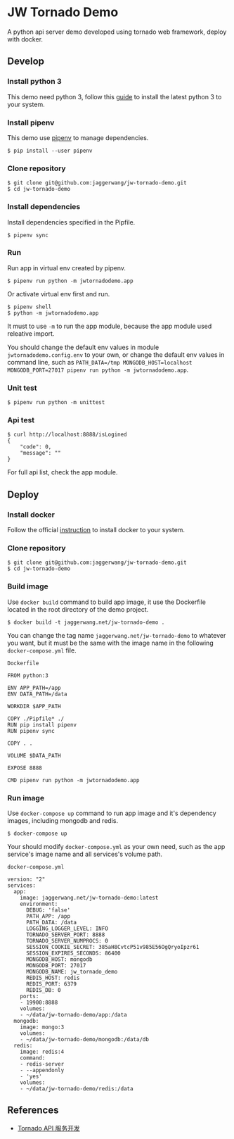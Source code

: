# JW Tornado Demo

A python api server demo developed using tornado web framework, deploy with docker.

## Develop

### Install python 3

This demo need python 3, follow this [guide](http://docs.python-guide.org/en/latest/starting/installation/) to install the latest python 3 to your system.

### Install pipenv

This demo use [pipenv](http://docs.python-guide.org/en/latest/dev/virtualenvs/) to manage dependencies.

```
$ pip install --user pipenv
```

### Clone repository

```
$ git clone git@github.com:jaggerwang/jw-tornado-demo.git
$ cd jw-tornado-demo
```

### Install dependencies

Install dependencies specified in the Pipfile.

```
$ pipenv sync
```

### Run

Run app in virtual env created by pipenv.

```
$ pipenv run python -m jwtornadodemo.app
```

Or activate virtual env first and run.

```
$ pipenv shell
$ python -m jwtornadodemo.app
```

It must to use `-m` to run the app module, because the app module used releative import.

You should change the default env values in module `jwtornadodemo.config.env` to your own, or change the default env values in command line, such as `PATH_DATA=/tmp MONGODB_HOST=localhost MONGODB_PORT=27017 pipenv run python -m jwtornadodemo.app`.

### Unit test

```
$ pipenv run python -m unittest
```

### Api test

```
$ curl http://localhost:8888/isLogined
{
    "code": 0,
    "message": ""
}
```

For full api list, check the app module.

## Deploy

### Install docker

Follow the official [instruction](https://docs.docker.com/install/) to install docker to your system.

### Clone repository

```
$ git clone git@github.com:jaggerwang/jw-tornado-demo.git
$ cd jw-tornado-demo
```

### Build image

Use `docker build` command to build app image, it use the Dockerfile located in the root directory of the demo project.

```
$ docker build -t jaggerwang.net/jw-tornado-demo .
```

You can change the tag name `jaggerwang.net/jw-tornado-demo` to whatever you want, but it must be the same with the image name in the following `docker-compose.yml` file.

`Dockerfile`

```
FROM python:3

ENV APP_PATH=/app
ENV DATA_PATH=/data

WORKDIR $APP_PATH

COPY ./Pipfile* ./
RUN pip install pipenv
RUN pipenv sync

COPY . .

VOLUME $DATA_PATH

EXPOSE 8888

CMD pipenv run python -m jwtornadodemo.app

```

### Run image

Use `docker-compose up` command to run app image and it's dependency images, including mongodb and redis.

```
$ docker-compose up
```

Your should modify `docker-compose.yml` as your own need, such as the app service's image name and all services's volume path.

`docker-compose.yml`

```
version: "2"
services:
  app:
    image: jaggerwang.net/jw-tornado-demo:latest
    environment:
      DEBUG: 'false'
      PATH_APP: /app
      PATH_DATA: /data
      LOGGING_LOGGER_LEVEL: INFO
      TORNADO_SERVER_PORT: 8888
      TORNADO_SERVER_NUMPROCS: 0
      SESSION_COOKIE_SECRET: 385aH8CvtcP51v985E56OgQryoIpzr61
      SESSION_EXPIRES_SECONDS: 86400
      MONGODB_HOST: mongodb
      MONGODB_PORT: 27017
      MONGODB_NAME: jw_tornado_demo
      REDIS_HOST: redis
      REDIS_PORT: 6379
      REDIS_DB: 0
    ports:
    - 19900:8888
    volumes:
    - ~/data/jw-tornado-demo/app:/data
  mongodb:
    image: mongo:3
    volumes:
    - ~/data/jw-tornado-demo/mongodb:/data/db
  redis:
    image: redis:4
    command:
    - redis-server
    - --appendonly
    - 'yes'
    volumes:
    - ~/data/jw-tornado-demo/redis:/data
```

## References

* [Tornado API 服务开发](https://blog.jaggerwang.net/tornado-docker-python-api-fu-wu-kai-fa/)
